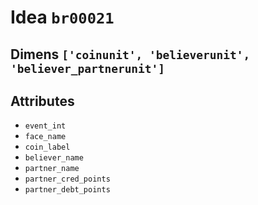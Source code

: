 # Idea `br00021`

## Dimens `['coinunit', 'believerunit', 'believer_partnerunit']`

## Attributes
- `event_int`
- `face_name`
- `coin_label`
- `believer_name`
- `partner_name`
- `partner_cred_points`
- `partner_debt_points`
